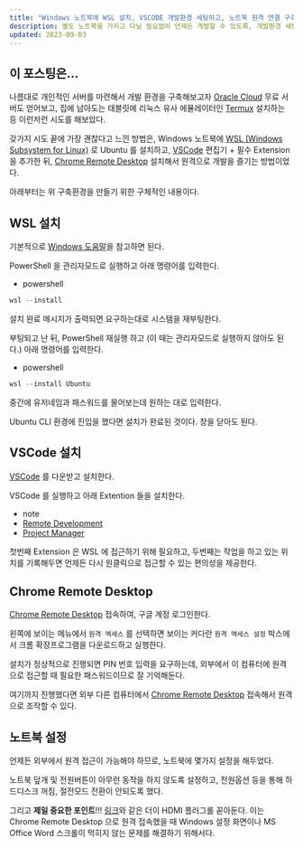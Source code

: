 ```yaml
---
title: "Windows 노트북에 WSL 설치, VSCODE 개발환경 세팅하고, 노트북 원격 연결 구축기"
description: 별도 노트북을 가지고 다닐 필요없이 언제든 개발할 수 있도록, 개발환경 세팅 + 원격조작으로 개발환경 구축해 본 경험기
updated: 2023-09-03
---
```


## 이 포스팅은...

나름대로 개인적인 서버를 마련해서 개발 환경을 구축해보고자 [Oracle Cloud](https://www.oracle.com/kr/cloud/free/) 무료 서버도 얻어보고, 집에 남아도는 태블릿에 리눅스 유사 에뮬레이터인 [Termux](https://f-droid.org/ko/packages/com.termux/) 설치하는 등 이런저런 시도를 해보았다.

갖가지 시도 끝에 가장 괜찮다고 느낀 방법은, Windows 노트북에 [WSL (Windows Subsystem for Linux)](https://learn.microsoft.com/ko-kr/windows/wsl/) 로 Ubuntu 를 설치하고, [VSCode](https://code.visualstudio.com/) 편집기 + 필수 Extension 을 추가한 뒤, [Chrome Remote Desktop](https://remotedesktop.google.com/access) 설치해서 원격으로 개발을 즐기는 방법이었다.

아래부터는 위 구축환경을 만들기 위한 구체적인 내용이다.

## WSL 설치

기본적으로 [Windows 도움말](https://learn.microsoft.com/ko-kr/windows/wsl/install)을 참고하면 된다.

PowerShell 을 관리자모드로 실행하고 아래 명령어를 입력한다.

- powershell
```powershell
wsl --install
```
설치 완료 메시지가 출력되면 요구하는대로 시스템을 재부팅한다.

부팅되고 난 뒤, PowerShell 재실행 하고 (이 때는 관리자모드로 실행하지 않아도 된다.) 아래 명령어를 입력한다.

- powershell
```powershell
wsl --install Ubuntu
```

중간에 유저네임과 패스워드를 물어보는데 원하는 대로 입력한다.

Ubuntu CLI 환경에 진입을 했다면 설치가 완료된 것이다. 창을 닫아도 된다.

## VSCode 설치

[VSCode](https://code.visualstudio.com/) 를 다운받고 설치한다.

VSCode 를 실행하고 아래 Extention 들을 설치한다.

- note
- [Remote Development](https://marketplace.visualstudio.com/items?itemName=ms-vscode-remote.vscode-remote-extensionpack)
- [Project Manager](https://marketplace.visualstudio.com/items?itemName=alefragnani.project-manager)

첫번째 Extension 은 WSL 에 접근하기 위해 필요하고, 두번째는 작업을 하고 있는 위치를 기록해두면 언제든 다시 원클릭으로 접근할 수 있는 편의성을 제공한다.

## Chrome Remote Desktop

[Chrome Remote Desktop](https://remotedesktop.google.com/access) 접속하여, 구글 계정 로그인한다.

왼쪽에 보이는 메뉴에서 `원격 엑세스` 를 선택하면 보이는 커다란 `원격 액세스 설정` 박스에서 크롬 확장프로그램을 다운로드하고 실행한다. 

설치가 정상적으로 진행되면 PIN 번호 입력을 요구하는데, 외부에서 이 컴퓨터에 원격으로 접근할 때 필요한 패스워드이므로 잘 기억해둔다.

여기까지 진행했다면 외부 다른 컴퓨터에서 [Chrome Remote Desktop](https://remotedesktop.google.com/access) 접속해서 원격으로 조작할 수 있다.

## 노트북 설정

언제든 외부에서 원격 접근이 가능해야 하므로, 노트북에 몇가지 설정을 해두었다.

노트북 덮개 및 전원버튼이 아무런 동작을 하지 않도록 설정하고, 전원옵션 등을 통해 하드디스크 꺼짐, 절전모드 전환이 안되도록 했다.

그리고 **제일 중요한 포인트**!!! [링크](https://search.naver.com/search.naver?where=nexearch&sm=top_hty&fbm=0&ie=utf8&query=%EB%8D%94%EB%AF%B8+hdmi)와 같은 더이 HDMI 플러그롤 꼳아둔다. 이는 Chrome Remote Desktop 으로 원격 접속했을 때 Windows 설정 화면이나 MS Office Word 스크롤이 먹히지 않는 문제를 해결하기 위해서다.
